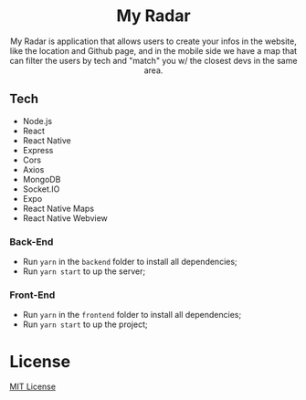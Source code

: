 <h1 align="center">
  My Radar
</h1>

<p align="center">
  My Radar is application that allows users to create your infos in the website, like the location and Github page, and in the mobile side we have a map that can filter the users by tech and "match" you w/ the closest devs in the same area. 
</p>

## Tech

- Node.js
- React
- React Native
- Express
- Cors
- Axios
- MongoDB
- Socket.IO
- Expo
- React Native Maps
- React Native Webview

### Back-End
- Run `yarn` in the `backend` folder to install all dependencies;
- Run `yarn start` to up the server;

### Front-End 
- Run `yarn` in the `frontend` folder to install all dependencies;
- Run `yarn start` to up the project;

# License
[MIT License](/LICENSE)
